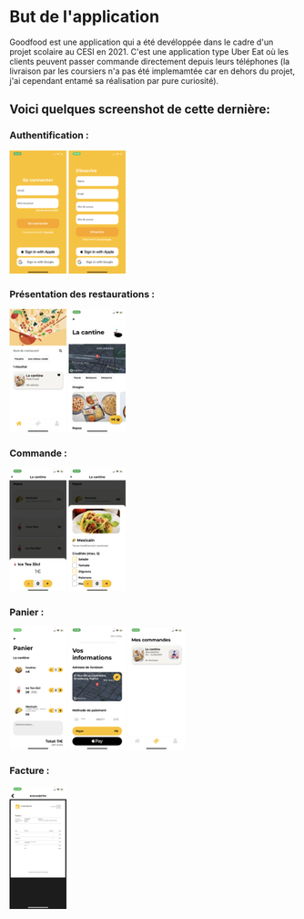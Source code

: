 # But de l'application

Goodfood est une application qui a été devéloppée dans le cadre d'un projet scolaire au CESI en 2021. C'est une application type Uber Eat où les clients peuvent passer commande directement depuis leurs téléphones (la livraison par les coursiers n'a pas été implemamtée car en dehors du projet, j'ai cependant entamé sa réalisation par pure curiosité).

## Voici quelques screenshot de cette dernière:

### Authentification :
<p float="left">
  <img src="./pictures/1.png" width="100" />
  <img src="./pictures/2.png" width="100" /> 
</p>

### Présentation des restaurations :
<p float="left">
  <img src="./pictures/3.png" width="100" />
  <img src="./pictures/4.png" width="100" />
</p>

### Commande :
<p float="left">
  <img src="./pictures/5.png" width="100" />
  <img src="./pictures/6.png" width="100" /> 
</p>

### Panier :
<p float="left">
  <img src="./pictures/7.png" width="100" /> 
  <img src="./pictures/8.png" width="100" />
  <img src="./pictures/9.png" width="100" />
</p>

### Facture :
<p float="left">
  <img src="./pictures/10.png" width="100" /> 
</p>